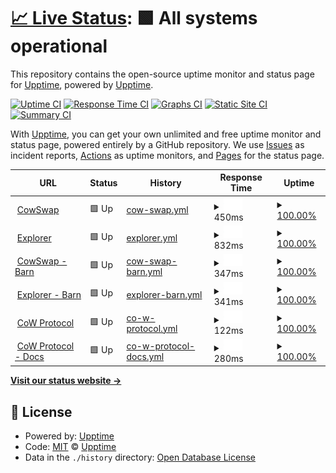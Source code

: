 # [📈 Live Status](https://upptime.github.io/upptime): <!--live status--> **🟩 All systems operational**

This repository contains the open-source uptime monitor and status page for [Upptime](https://upptime.js.org), powered by [Upptime](https://github.com/upptime/upptime).

[![Uptime CI](https://github.com/gnosis/cowswap/workflows/Uptime%20CI/badge.svg)](https://github.com/gnosis/cowswap/actions?query=workflow%3A%22Uptime+CI%22)
[![Response Time CI](https://github.com/gnosis/cowswap/workflows/Response%20Time%20CI/badge.svg)](https://github.com/gnosis/cowswap/actions?query=workflow%3A%22Response+Time+CI%22)
[![Graphs CI](https://github.com/gnosis/cowswap/workflows/Graphs%20CI/badge.svg)](https://github.com/gnosis/cowswap/actions?query=workflow%3A%22Graphs+CI%22)
[![Static Site CI](https://github.com/gnosis/cowswap/workflows/Static%20Site%20CI/badge.svg)](https://github.com/gnosis/cowswap/actions?query=workflow%3A%22Static+Site+CI%22)
[![Summary CI](https://github.com/gnosis/cowswap/workflows/Summary%20CI/badge.svg)](https://github.com/gnosis/cowswap/actions?query=workflow%3A%22Summary+CI%22)

With [Upptime](https://upptime.js.org), you can get your own unlimited and free uptime monitor and status page, powered entirely by a GitHub repository. We use [Issues](https://github.com/upptime/upptime/issues) as incident reports, [Actions](https://github.com/gnosis/cowswap/actions) as uptime monitors, and [Pages](https://upptime.github.io/upptime) for the status page.

<!--start: status pages-->
<!-- This summary is generated by Upptime (https://github.com/upptime/upptime) -->
<!-- Do not edit this manually, your changes will be overwritten -->
<!-- prettier-ignore -->
| URL | Status | History | Response Time | Uptime |
| --- | ------ | ------- | ------------- | ------ |
| <img alt="" src="https://favicons.githubusercontent.com/cowswap.exchange" height="13"> [CowSwap](https://cowswap.exchange/) | 🟩 Up | [cow-swap.yml](https://github.com/gnosis/cowswap-uptime/commits/HEAD/history/cow-swap.yml) | <details><summary><img alt="Response time graph" src="./graphs/cow-swap/response-time-week.png" height="20"> 450ms</summary><br><a href="https://gnosis.github.io/cowswap/history/cow-swap"><img alt="Response time 450" src="https://img.shields.io/endpoint?url=https%3A%2F%2Fraw.githubusercontent.com%2Fgnosis%2Fcowswap-uptime%2FHEAD%2Fapi%2Fcow-swap%2Fresponse-time.json"></a><br><a href="https://gnosis.github.io/cowswap/history/cow-swap"><img alt="24-hour response time 326" src="https://img.shields.io/endpoint?url=https%3A%2F%2Fraw.githubusercontent.com%2Fgnosis%2Fcowswap-uptime%2FHEAD%2Fapi%2Fcow-swap%2Fresponse-time-day.json"></a><br><a href="https://gnosis.github.io/cowswap/history/cow-swap"><img alt="7-day response time 450" src="https://img.shields.io/endpoint?url=https%3A%2F%2Fraw.githubusercontent.com%2Fgnosis%2Fcowswap-uptime%2FHEAD%2Fapi%2Fcow-swap%2Fresponse-time-week.json"></a><br><a href="https://gnosis.github.io/cowswap/history/cow-swap"><img alt="30-day response time 450" src="https://img.shields.io/endpoint?url=https%3A%2F%2Fraw.githubusercontent.com%2Fgnosis%2Fcowswap-uptime%2FHEAD%2Fapi%2Fcow-swap%2Fresponse-time-month.json"></a><br><a href="https://gnosis.github.io/cowswap/history/cow-swap"><img alt="1-year response time 450" src="https://img.shields.io/endpoint?url=https%3A%2F%2Fraw.githubusercontent.com%2Fgnosis%2Fcowswap-uptime%2FHEAD%2Fapi%2Fcow-swap%2Fresponse-time-year.json"></a></details> | <details><summary><a href="https://gnosis.github.io/cowswap/history/cow-swap">100.00%</a></summary><a href="https://gnosis.github.io/cowswap/history/cow-swap"><img alt="All-time uptime 100.00%" src="https://img.shields.io/endpoint?url=https%3A%2F%2Fraw.githubusercontent.com%2Fgnosis%2Fcowswap-uptime%2FHEAD%2Fapi%2Fcow-swap%2Fuptime.json"></a><br><a href="https://gnosis.github.io/cowswap/history/cow-swap"><img alt="24-hour uptime 100.00%" src="https://img.shields.io/endpoint?url=https%3A%2F%2Fraw.githubusercontent.com%2Fgnosis%2Fcowswap-uptime%2FHEAD%2Fapi%2Fcow-swap%2Fuptime-day.json"></a><br><a href="https://gnosis.github.io/cowswap/history/cow-swap"><img alt="7-day uptime 100.00%" src="https://img.shields.io/endpoint?url=https%3A%2F%2Fraw.githubusercontent.com%2Fgnosis%2Fcowswap-uptime%2FHEAD%2Fapi%2Fcow-swap%2Fuptime-week.json"></a><br><a href="https://gnosis.github.io/cowswap/history/cow-swap"><img alt="30-day uptime 100.00%" src="https://img.shields.io/endpoint?url=https%3A%2F%2Fraw.githubusercontent.com%2Fgnosis%2Fcowswap-uptime%2FHEAD%2Fapi%2Fcow-swap%2Fuptime-month.json"></a><br><a href="https://gnosis.github.io/cowswap/history/cow-swap"><img alt="1-year uptime 100.00%" src="https://img.shields.io/endpoint?url=https%3A%2F%2Fraw.githubusercontent.com%2Fgnosis%2Fcowswap-uptime%2FHEAD%2Fapi%2Fcow-swap%2Fuptime-year.json"></a></details>
| <img alt="" src="https://favicons.githubusercontent.com/explorer.cow.fi" height="13"> [Explorer](http://explorer.cow.fi) | 🟩 Up | [explorer.yml](https://github.com/gnosis/cowswap-uptime/commits/HEAD/history/explorer.yml) | <details><summary><img alt="Response time graph" src="./graphs/explorer/response-time-week.png" height="20"> 832ms</summary><br><a href="https://gnosis.github.io/cowswap/history/explorer"><img alt="Response time 832" src="https://img.shields.io/endpoint?url=https%3A%2F%2Fraw.githubusercontent.com%2Fgnosis%2Fcowswap-uptime%2FHEAD%2Fapi%2Fexplorer%2Fresponse-time.json"></a><br><a href="https://gnosis.github.io/cowswap/history/explorer"><img alt="24-hour response time 839" src="https://img.shields.io/endpoint?url=https%3A%2F%2Fraw.githubusercontent.com%2Fgnosis%2Fcowswap-uptime%2FHEAD%2Fapi%2Fexplorer%2Fresponse-time-day.json"></a><br><a href="https://gnosis.github.io/cowswap/history/explorer"><img alt="7-day response time 832" src="https://img.shields.io/endpoint?url=https%3A%2F%2Fraw.githubusercontent.com%2Fgnosis%2Fcowswap-uptime%2FHEAD%2Fapi%2Fexplorer%2Fresponse-time-week.json"></a><br><a href="https://gnosis.github.io/cowswap/history/explorer"><img alt="30-day response time 832" src="https://img.shields.io/endpoint?url=https%3A%2F%2Fraw.githubusercontent.com%2Fgnosis%2Fcowswap-uptime%2FHEAD%2Fapi%2Fexplorer%2Fresponse-time-month.json"></a><br><a href="https://gnosis.github.io/cowswap/history/explorer"><img alt="1-year response time 832" src="https://img.shields.io/endpoint?url=https%3A%2F%2Fraw.githubusercontent.com%2Fgnosis%2Fcowswap-uptime%2FHEAD%2Fapi%2Fexplorer%2Fresponse-time-year.json"></a></details> | <details><summary><a href="https://gnosis.github.io/cowswap/history/explorer">100.00%</a></summary><a href="https://gnosis.github.io/cowswap/history/explorer"><img alt="All-time uptime 100.00%" src="https://img.shields.io/endpoint?url=https%3A%2F%2Fraw.githubusercontent.com%2Fgnosis%2Fcowswap-uptime%2FHEAD%2Fapi%2Fexplorer%2Fuptime.json"></a><br><a href="https://gnosis.github.io/cowswap/history/explorer"><img alt="24-hour uptime 100.00%" src="https://img.shields.io/endpoint?url=https%3A%2F%2Fraw.githubusercontent.com%2Fgnosis%2Fcowswap-uptime%2FHEAD%2Fapi%2Fexplorer%2Fuptime-day.json"></a><br><a href="https://gnosis.github.io/cowswap/history/explorer"><img alt="7-day uptime 100.00%" src="https://img.shields.io/endpoint?url=https%3A%2F%2Fraw.githubusercontent.com%2Fgnosis%2Fcowswap-uptime%2FHEAD%2Fapi%2Fexplorer%2Fuptime-week.json"></a><br><a href="https://gnosis.github.io/cowswap/history/explorer"><img alt="30-day uptime 100.00%" src="https://img.shields.io/endpoint?url=https%3A%2F%2Fraw.githubusercontent.com%2Fgnosis%2Fcowswap-uptime%2FHEAD%2Fapi%2Fexplorer%2Fuptime-month.json"></a><br><a href="https://gnosis.github.io/cowswap/history/explorer"><img alt="1-year uptime 100.00%" src="https://img.shields.io/endpoint?url=https%3A%2F%2Fraw.githubusercontent.com%2Fgnosis%2Fcowswap-uptime%2FHEAD%2Fapi%2Fexplorer%2Fuptime-year.json"></a></details>
| <img alt="" src="https://favicons.githubusercontent.com/barn.cowswap.exchange" height="13"> [CowSwap - Barn](https://barn.cowswap.exchange/) | 🟩 Up | [cow-swap-barn.yml](https://github.com/gnosis/cowswap-uptime/commits/HEAD/history/cow-swap-barn.yml) | <details><summary><img alt="Response time graph" src="./graphs/cow-swap-barn/response-time-week.png" height="20"> 347ms</summary><br><a href="https://gnosis.github.io/cowswap/history/cow-swap-barn"><img alt="Response time 347" src="https://img.shields.io/endpoint?url=https%3A%2F%2Fraw.githubusercontent.com%2Fgnosis%2Fcowswap-uptime%2FHEAD%2Fapi%2Fcow-swap-barn%2Fresponse-time.json"></a><br><a href="https://gnosis.github.io/cowswap/history/cow-swap-barn"><img alt="24-hour response time 203" src="https://img.shields.io/endpoint?url=https%3A%2F%2Fraw.githubusercontent.com%2Fgnosis%2Fcowswap-uptime%2FHEAD%2Fapi%2Fcow-swap-barn%2Fresponse-time-day.json"></a><br><a href="https://gnosis.github.io/cowswap/history/cow-swap-barn"><img alt="7-day response time 347" src="https://img.shields.io/endpoint?url=https%3A%2F%2Fraw.githubusercontent.com%2Fgnosis%2Fcowswap-uptime%2FHEAD%2Fapi%2Fcow-swap-barn%2Fresponse-time-week.json"></a><br><a href="https://gnosis.github.io/cowswap/history/cow-swap-barn"><img alt="30-day response time 347" src="https://img.shields.io/endpoint?url=https%3A%2F%2Fraw.githubusercontent.com%2Fgnosis%2Fcowswap-uptime%2FHEAD%2Fapi%2Fcow-swap-barn%2Fresponse-time-month.json"></a><br><a href="https://gnosis.github.io/cowswap/history/cow-swap-barn"><img alt="1-year response time 347" src="https://img.shields.io/endpoint?url=https%3A%2F%2Fraw.githubusercontent.com%2Fgnosis%2Fcowswap-uptime%2FHEAD%2Fapi%2Fcow-swap-barn%2Fresponse-time-year.json"></a></details> | <details><summary><a href="https://gnosis.github.io/cowswap/history/cow-swap-barn">100.00%</a></summary><a href="https://gnosis.github.io/cowswap/history/cow-swap-barn"><img alt="All-time uptime 100.00%" src="https://img.shields.io/endpoint?url=https%3A%2F%2Fraw.githubusercontent.com%2Fgnosis%2Fcowswap-uptime%2FHEAD%2Fapi%2Fcow-swap-barn%2Fuptime.json"></a><br><a href="https://gnosis.github.io/cowswap/history/cow-swap-barn"><img alt="24-hour uptime 100.00%" src="https://img.shields.io/endpoint?url=https%3A%2F%2Fraw.githubusercontent.com%2Fgnosis%2Fcowswap-uptime%2FHEAD%2Fapi%2Fcow-swap-barn%2Fuptime-day.json"></a><br><a href="https://gnosis.github.io/cowswap/history/cow-swap-barn"><img alt="7-day uptime 100.00%" src="https://img.shields.io/endpoint?url=https%3A%2F%2Fraw.githubusercontent.com%2Fgnosis%2Fcowswap-uptime%2FHEAD%2Fapi%2Fcow-swap-barn%2Fuptime-week.json"></a><br><a href="https://gnosis.github.io/cowswap/history/cow-swap-barn"><img alt="30-day uptime 100.00%" src="https://img.shields.io/endpoint?url=https%3A%2F%2Fraw.githubusercontent.com%2Fgnosis%2Fcowswap-uptime%2FHEAD%2Fapi%2Fcow-swap-barn%2Fuptime-month.json"></a><br><a href="https://gnosis.github.io/cowswap/history/cow-swap-barn"><img alt="1-year uptime 100.00%" src="https://img.shields.io/endpoint?url=https%3A%2F%2Fraw.githubusercontent.com%2Fgnosis%2Fcowswap-uptime%2FHEAD%2Fapi%2Fcow-swap-barn%2Fuptime-year.json"></a></details>
| <img alt="" src="https://favicons.githubusercontent.com/barn.explorer.cow.fi" height="13"> [Explorer - Barn](https://barn.explorer.cow.fi) | 🟩 Up | [explorer-barn.yml](https://github.com/gnosis/cowswap-uptime/commits/HEAD/history/explorer-barn.yml) | <details><summary><img alt="Response time graph" src="./graphs/explorer-barn/response-time-week.png" height="20"> 341ms</summary><br><a href="https://gnosis.github.io/cowswap/history/explorer-barn"><img alt="Response time 341" src="https://img.shields.io/endpoint?url=https%3A%2F%2Fraw.githubusercontent.com%2Fgnosis%2Fcowswap-uptime%2FHEAD%2Fapi%2Fexplorer-barn%2Fresponse-time.json"></a><br><a href="https://gnosis.github.io/cowswap/history/explorer-barn"><img alt="24-hour response time 59" src="https://img.shields.io/endpoint?url=https%3A%2F%2Fraw.githubusercontent.com%2Fgnosis%2Fcowswap-uptime%2FHEAD%2Fapi%2Fexplorer-barn%2Fresponse-time-day.json"></a><br><a href="https://gnosis.github.io/cowswap/history/explorer-barn"><img alt="7-day response time 341" src="https://img.shields.io/endpoint?url=https%3A%2F%2Fraw.githubusercontent.com%2Fgnosis%2Fcowswap-uptime%2FHEAD%2Fapi%2Fexplorer-barn%2Fresponse-time-week.json"></a><br><a href="https://gnosis.github.io/cowswap/history/explorer-barn"><img alt="30-day response time 341" src="https://img.shields.io/endpoint?url=https%3A%2F%2Fraw.githubusercontent.com%2Fgnosis%2Fcowswap-uptime%2FHEAD%2Fapi%2Fexplorer-barn%2Fresponse-time-month.json"></a><br><a href="https://gnosis.github.io/cowswap/history/explorer-barn"><img alt="1-year response time 341" src="https://img.shields.io/endpoint?url=https%3A%2F%2Fraw.githubusercontent.com%2Fgnosis%2Fcowswap-uptime%2FHEAD%2Fapi%2Fexplorer-barn%2Fresponse-time-year.json"></a></details> | <details><summary><a href="https://gnosis.github.io/cowswap/history/explorer-barn">100.00%</a></summary><a href="https://gnosis.github.io/cowswap/history/explorer-barn"><img alt="All-time uptime 100.00%" src="https://img.shields.io/endpoint?url=https%3A%2F%2Fraw.githubusercontent.com%2Fgnosis%2Fcowswap-uptime%2FHEAD%2Fapi%2Fexplorer-barn%2Fuptime.json"></a><br><a href="https://gnosis.github.io/cowswap/history/explorer-barn"><img alt="24-hour uptime 100.00%" src="https://img.shields.io/endpoint?url=https%3A%2F%2Fraw.githubusercontent.com%2Fgnosis%2Fcowswap-uptime%2FHEAD%2Fapi%2Fexplorer-barn%2Fuptime-day.json"></a><br><a href="https://gnosis.github.io/cowswap/history/explorer-barn"><img alt="7-day uptime 100.00%" src="https://img.shields.io/endpoint?url=https%3A%2F%2Fraw.githubusercontent.com%2Fgnosis%2Fcowswap-uptime%2FHEAD%2Fapi%2Fexplorer-barn%2Fuptime-week.json"></a><br><a href="https://gnosis.github.io/cowswap/history/explorer-barn"><img alt="30-day uptime 100.00%" src="https://img.shields.io/endpoint?url=https%3A%2F%2Fraw.githubusercontent.com%2Fgnosis%2Fcowswap-uptime%2FHEAD%2Fapi%2Fexplorer-barn%2Fuptime-month.json"></a><br><a href="https://gnosis.github.io/cowswap/history/explorer-barn"><img alt="1-year uptime 100.00%" src="https://img.shields.io/endpoint?url=https%3A%2F%2Fraw.githubusercontent.com%2Fgnosis%2Fcowswap-uptime%2FHEAD%2Fapi%2Fexplorer-barn%2Fuptime-year.json"></a></details>
| <img alt="" src="https://favicons.githubusercontent.com/cow.fi" height="13"> [CoW Protocol](https://cow.fi) | 🟩 Up | [co-w-protocol.yml](https://github.com/gnosis/cowswap-uptime/commits/HEAD/history/co-w-protocol.yml) | <details><summary><img alt="Response time graph" src="./graphs/co-w-protocol/response-time-week.png" height="20"> 122ms</summary><br><a href="https://gnosis.github.io/cowswap/history/co-w-protocol"><img alt="Response time 122" src="https://img.shields.io/endpoint?url=https%3A%2F%2Fraw.githubusercontent.com%2Fgnosis%2Fcowswap-uptime%2FHEAD%2Fapi%2Fco-w-protocol%2Fresponse-time.json"></a><br><a href="https://gnosis.github.io/cowswap/history/co-w-protocol"><img alt="24-hour response time 83" src="https://img.shields.io/endpoint?url=https%3A%2F%2Fraw.githubusercontent.com%2Fgnosis%2Fcowswap-uptime%2FHEAD%2Fapi%2Fco-w-protocol%2Fresponse-time-day.json"></a><br><a href="https://gnosis.github.io/cowswap/history/co-w-protocol"><img alt="7-day response time 122" src="https://img.shields.io/endpoint?url=https%3A%2F%2Fraw.githubusercontent.com%2Fgnosis%2Fcowswap-uptime%2FHEAD%2Fapi%2Fco-w-protocol%2Fresponse-time-week.json"></a><br><a href="https://gnosis.github.io/cowswap/history/co-w-protocol"><img alt="30-day response time 122" src="https://img.shields.io/endpoint?url=https%3A%2F%2Fraw.githubusercontent.com%2Fgnosis%2Fcowswap-uptime%2FHEAD%2Fapi%2Fco-w-protocol%2Fresponse-time-month.json"></a><br><a href="https://gnosis.github.io/cowswap/history/co-w-protocol"><img alt="1-year response time 122" src="https://img.shields.io/endpoint?url=https%3A%2F%2Fraw.githubusercontent.com%2Fgnosis%2Fcowswap-uptime%2FHEAD%2Fapi%2Fco-w-protocol%2Fresponse-time-year.json"></a></details> | <details><summary><a href="https://gnosis.github.io/cowswap/history/co-w-protocol">100.00%</a></summary><a href="https://gnosis.github.io/cowswap/history/co-w-protocol"><img alt="All-time uptime 100.00%" src="https://img.shields.io/endpoint?url=https%3A%2F%2Fraw.githubusercontent.com%2Fgnosis%2Fcowswap-uptime%2FHEAD%2Fapi%2Fco-w-protocol%2Fuptime.json"></a><br><a href="https://gnosis.github.io/cowswap/history/co-w-protocol"><img alt="24-hour uptime 100.00%" src="https://img.shields.io/endpoint?url=https%3A%2F%2Fraw.githubusercontent.com%2Fgnosis%2Fcowswap-uptime%2FHEAD%2Fapi%2Fco-w-protocol%2Fuptime-day.json"></a><br><a href="https://gnosis.github.io/cowswap/history/co-w-protocol"><img alt="7-day uptime 100.00%" src="https://img.shields.io/endpoint?url=https%3A%2F%2Fraw.githubusercontent.com%2Fgnosis%2Fcowswap-uptime%2FHEAD%2Fapi%2Fco-w-protocol%2Fuptime-week.json"></a><br><a href="https://gnosis.github.io/cowswap/history/co-w-protocol"><img alt="30-day uptime 100.00%" src="https://img.shields.io/endpoint?url=https%3A%2F%2Fraw.githubusercontent.com%2Fgnosis%2Fcowswap-uptime%2FHEAD%2Fapi%2Fco-w-protocol%2Fuptime-month.json"></a><br><a href="https://gnosis.github.io/cowswap/history/co-w-protocol"><img alt="1-year uptime 100.00%" src="https://img.shields.io/endpoint?url=https%3A%2F%2Fraw.githubusercontent.com%2Fgnosis%2Fcowswap-uptime%2FHEAD%2Fapi%2Fco-w-protocol%2Fuptime-year.json"></a></details>
| <img alt="" src="https://favicons.githubusercontent.com/docs.cow.fi" height="13"> [CoW Protocol - Docs](https://docs.cow.fi) | 🟩 Up | [co-w-protocol-docs.yml](https://github.com/gnosis/cowswap-uptime/commits/HEAD/history/co-w-protocol-docs.yml) | <details><summary><img alt="Response time graph" src="./graphs/co-w-protocol-docs/response-time-week.png" height="20"> 280ms</summary><br><a href="https://gnosis.github.io/cowswap/history/co-w-protocol-docs"><img alt="Response time 280" src="https://img.shields.io/endpoint?url=https%3A%2F%2Fraw.githubusercontent.com%2Fgnosis%2Fcowswap-uptime%2FHEAD%2Fapi%2Fco-w-protocol-docs%2Fresponse-time.json"></a><br><a href="https://gnosis.github.io/cowswap/history/co-w-protocol-docs"><img alt="24-hour response time 100" src="https://img.shields.io/endpoint?url=https%3A%2F%2Fraw.githubusercontent.com%2Fgnosis%2Fcowswap-uptime%2FHEAD%2Fapi%2Fco-w-protocol-docs%2Fresponse-time-day.json"></a><br><a href="https://gnosis.github.io/cowswap/history/co-w-protocol-docs"><img alt="7-day response time 280" src="https://img.shields.io/endpoint?url=https%3A%2F%2Fraw.githubusercontent.com%2Fgnosis%2Fcowswap-uptime%2FHEAD%2Fapi%2Fco-w-protocol-docs%2Fresponse-time-week.json"></a><br><a href="https://gnosis.github.io/cowswap/history/co-w-protocol-docs"><img alt="30-day response time 280" src="https://img.shields.io/endpoint?url=https%3A%2F%2Fraw.githubusercontent.com%2Fgnosis%2Fcowswap-uptime%2FHEAD%2Fapi%2Fco-w-protocol-docs%2Fresponse-time-month.json"></a><br><a href="https://gnosis.github.io/cowswap/history/co-w-protocol-docs"><img alt="1-year response time 280" src="https://img.shields.io/endpoint?url=https%3A%2F%2Fraw.githubusercontent.com%2Fgnosis%2Fcowswap-uptime%2FHEAD%2Fapi%2Fco-w-protocol-docs%2Fresponse-time-year.json"></a></details> | <details><summary><a href="https://gnosis.github.io/cowswap/history/co-w-protocol-docs">100.00%</a></summary><a href="https://gnosis.github.io/cowswap/history/co-w-protocol-docs"><img alt="All-time uptime 100.00%" src="https://img.shields.io/endpoint?url=https%3A%2F%2Fraw.githubusercontent.com%2Fgnosis%2Fcowswap-uptime%2FHEAD%2Fapi%2Fco-w-protocol-docs%2Fuptime.json"></a><br><a href="https://gnosis.github.io/cowswap/history/co-w-protocol-docs"><img alt="24-hour uptime 100.00%" src="https://img.shields.io/endpoint?url=https%3A%2F%2Fraw.githubusercontent.com%2Fgnosis%2Fcowswap-uptime%2FHEAD%2Fapi%2Fco-w-protocol-docs%2Fuptime-day.json"></a><br><a href="https://gnosis.github.io/cowswap/history/co-w-protocol-docs"><img alt="7-day uptime 100.00%" src="https://img.shields.io/endpoint?url=https%3A%2F%2Fraw.githubusercontent.com%2Fgnosis%2Fcowswap-uptime%2FHEAD%2Fapi%2Fco-w-protocol-docs%2Fuptime-week.json"></a><br><a href="https://gnosis.github.io/cowswap/history/co-w-protocol-docs"><img alt="30-day uptime 100.00%" src="https://img.shields.io/endpoint?url=https%3A%2F%2Fraw.githubusercontent.com%2Fgnosis%2Fcowswap-uptime%2FHEAD%2Fapi%2Fco-w-protocol-docs%2Fuptime-month.json"></a><br><a href="https://gnosis.github.io/cowswap/history/co-w-protocol-docs"><img alt="1-year uptime 100.00%" src="https://img.shields.io/endpoint?url=https%3A%2F%2Fraw.githubusercontent.com%2Fgnosis%2Fcowswap-uptime%2FHEAD%2Fapi%2Fco-w-protocol-docs%2Fuptime-year.json"></a></details>

<!--end: status pages-->

[**Visit our status website →**](https://upptime.github.io/upptime)

## 📄 License

- Powered by: [Upptime](https://github.com/upptime/upptime)
- Code: [MIT](./LICENSE) © [Upptime](https://upptime.js.org)
- Data in the `./history` directory: [Open Database License](https://opendatacommons.org/licenses/odbl/1-0/)
